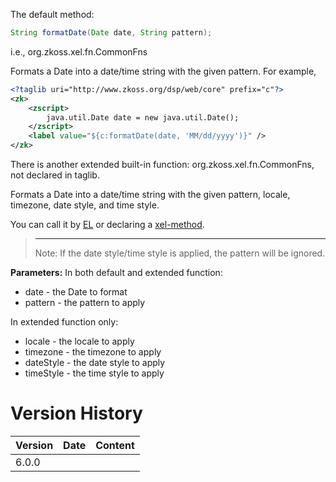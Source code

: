 The default method:

```java
String formatDate(Date date, String pattern);
```

  
i.e.,
<javadoc method="formatDate(java.util.Date, java.lang.String)">org.zkoss.xel.fn.CommonFns</javadoc>

Formats a Date into a date/time string with the given pattern. For
example,

```xml
<?taglib uri="http://www.zkoss.org/dsp/web/core" prefix="c"?>
<zk>
    <zscript>
        java.util.Date date = new java.util.Date();
    </zscript>
    <label value="${c:formatDate(date, 'MM/dd/yyyy')}" />
</zk>
```

There is another extended built-in function:
<javadoc method="formatDate(Date, String, Locale, TimeZone, String, String)">org.zkoss.xel.fn.CommonFns</javadoc>,
not declared in taglib.

Formats a Date into a date/time string with the given pattern, locale,
timezone, date style, and time style.

You can call it by [
EL](ZUML_Reference/EL_Expressions/Static_Fields_and_Methods)
or declaring a [
xel-method](ZUML_Reference/ZUML/Processing_Instructions/xel-method).

> ------------------------------------------------------------------------
>
> Note: If the date style/time style is applied, the pattern will be
> ignored.

**Parameters:** In both default and extended function:

- date - the Date to format
- pattern - the pattern to apply

In extended function only:

- locale - the locale to apply
- timezone - the timezone to apply
- dateStyle - the date style to apply
- timeStyle - the time style to apply

# Version History

| Version | Date | Content |
|---------|------|---------|
| 6.0.0   |      |         |
